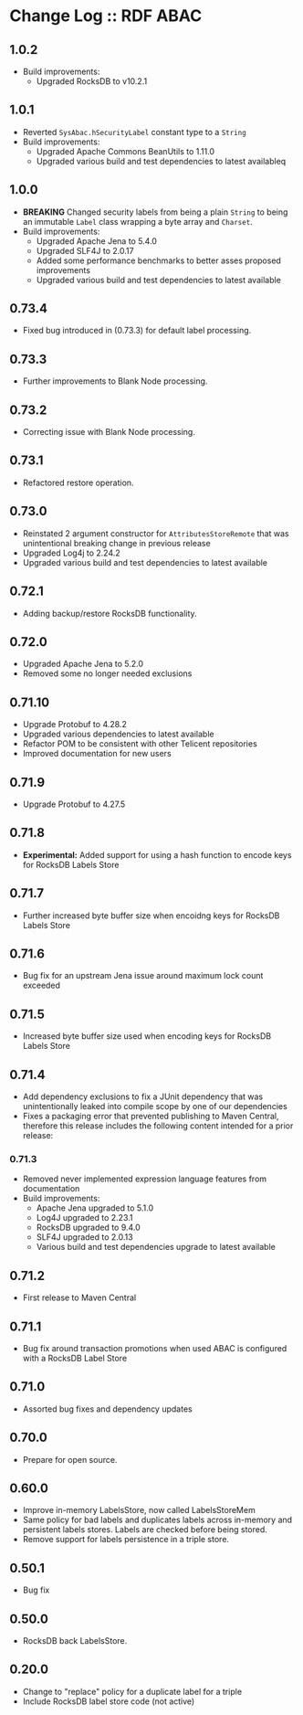 # Change Log :: RDF ABAC

## 1.0.2
- Build improvements:
  - Upgraded RocksDB to v10.2.1

## 1.0.1

- Reverted `SysAbac.hSecurityLabel` constant type to a `String`
- Build improvements:
    - Upgraded Apache Commons BeanUtils to 1.11.0
    - Upgraded various build and test dependencies to latest availableq

## 1.0.0

- **BREAKING** Changed security labels from being a plain `String` to being an immutable `Label` class wrapping a byte
  array and `Charset`.
- Build improvements:
    - Upgraded Apache Jena to 5.4.0
    - Upgraded SLF4J to 2.0.17
    - Added some performance benchmarks to better asses proposed improvements
    - Upgraded various build and test dependencies to latest available

## 0.73.4 
- Fixed bug introduced in (0.73.3) for default label processing. 

## 0.73.3
- Further improvements to Blank Node processing. 

## 0.73.2
- Correcting issue with Blank Node processing.

## 0.73.1

- Refactored restore operation. 

## 0.73.0

- Reinstated 2 argument constructor for `AttributesStoreRemote` that was unintentional breaking change in previous
  release
- Upgraded Log4j to 2.24.2
- Upgraded various build and test dependencies to latest available

## 0.72.1

- Adding backup/restore RocksDB functionality.

## 0.72.0

- Upgraded Apache Jena to 5.2.0
- Removed some no longer needed exclusions

## 0.71.10

- Upgrade Protobuf to 4.28.2
- Upgraded various dependencies to latest available
- Refactor POM to be consistent with other Telicent repositories
- Improved documentation for new users

## 0.71.9

- Upgrade Protobuf to 4.27.5

## 0.71.8

- **Experimental:** Added support for using a hash function to encode keys for RocksDB Labels Store

## 0.71.7

- Further increased byte buffer size when encoidng keys for RocksDB Labels Store

## 0.71.6

- Bug fix for an upstream Jena issue around maximum lock count exceeded

## 0.71.5

- Increased byte buffer size used when encoding keys for RocksDB Labels Store

## 0.71.4

- Add dependency exclusions to fix a JUnit dependency that was unintentionally 
  leaked into compile scope by one of our dependencies
- Fixes a packaging error that prevented publishing to Maven Central, therefore
  this release includes the following content intended for a prior release:

### 0.71.3

- Removed never implemented expression language features from documentation
- Build improvements:
    - Apache Jena upgraded to 5.1.0
    - Log4J upgraded to 2.23.1
    - RocksDB upgraded to 9.4.0
    - SLF4J upgraded to 2.0.13
    - Various build and test dependencies upgrade to latest available


## 0.71.2

- First release to Maven Central

## 0.71.1

- Bug fix around transaction promotions when used ABAC is configured with a RocksDB Label Store

## 0.71.0

- Assorted bug fixes and dependency updates

## 0.70.0

- Prepare for open source.

## 0.60.0

- Improve in-memory LabelsStore, now called LabelsStoreMem
- Same policy for bad labels and duplicates labels across in-memory and
  persistent labels stores. Labels are checked before being stored.
- Remove support for labels persistence in a triple store.

## 0.50.1

- Bug fix
 
## 0.50.0 

- RocksDB back LabelsStore.

## 0.20.0

- Change to "replace" policy for a duplicate label for a triple
- Include RocksDB label store code (not active)
